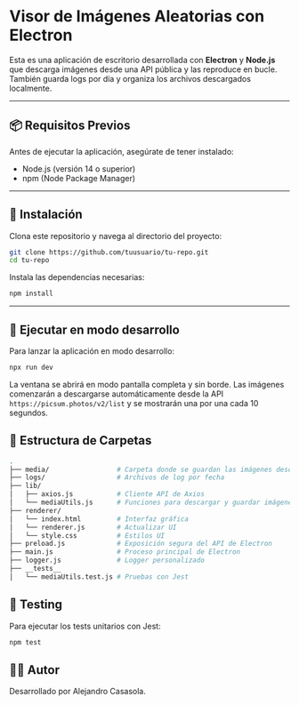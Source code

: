 # Visor de Imágenes Aleatorias con Electron

Esta es una aplicación de escritorio desarrollada con **Electron** y **Node.js** que descarga imágenes desde una API pública y las reproduce en bucle. También guarda logs por día y organiza los archivos descargados localmente.

---

## 📦 Requisitos Previos

Antes de ejecutar la aplicación, asegúrate de tener instalado:

- Node.js (versión 14 o superior)
- npm (Node Package Manager)

---

## 🚀 Instalación

Clona este repositorio y navega al directorio del proyecto:

```bash
git clone https://github.com/tuusuario/tu-repo.git
cd tu-repo
```

Instala las dependencias necesarias:

```bash
npm install
```

---

## 🧪 Ejecutar en modo desarrollo

Para lanzar la aplicación en modo desarrollo:

```bash
npx run dev
```

La ventana se abrirá en modo pantalla completa y sin borde. Las imágenes comenzarán a descargarse automáticamente desde la API `https://picsum.photos/v2/list` y se mostrarán una por una cada 10 segundos.

## 📂 Estructura de Carpetas

```bash
.
├── media/                 # Carpeta donde se guardan las imágenes descargadas
├── logs/                  # Archivos de log por fecha
├── lib/
│   ├── axios.js           # Cliente API de Axios
│   └── mediaUtils.js      # Funciones para descargar y guardar imágenes
├── renderer/
│   └── index.html         # Interfaz gráfica
│   └── renderer.js        # Actualizar UI
│   └── style.css          # Estilos UI
├── preload.js             # Exposición segura del API de Electron
├── main.js                # Proceso principal de Electron
├── logger.js              # Logger personalizado
├── __tests__
│   └── mediaUtils.test.js # Pruebas con Jest
```

## 🧪 Testing

Para ejecutar los tests unitarios con Jest:

```bash
npm test
```

## 👨‍💻 Autor

Desarrollado por Alejandro Casasola.
